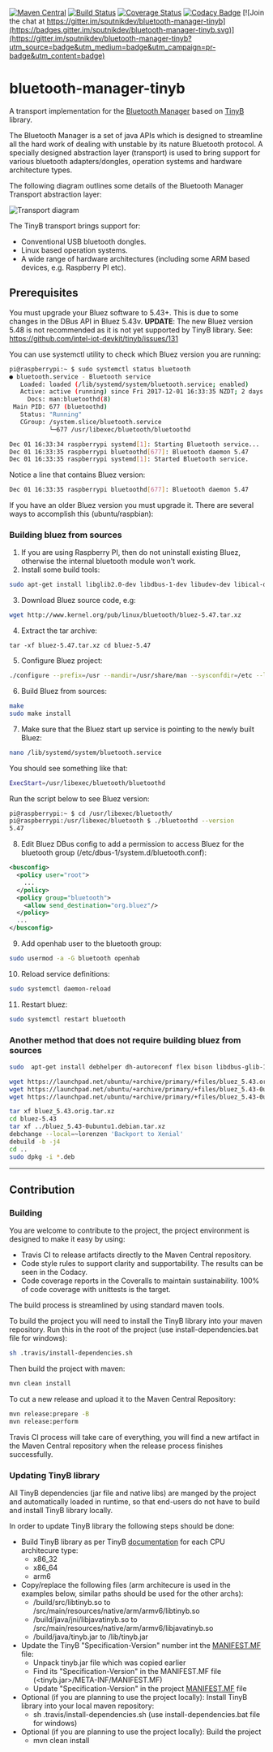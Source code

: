 [![Maven Central](https://img.shields.io/maven-central/v/org.sputnikdev/bluetooth-manager-tinyb.svg)](https://mvnrepository.com/artifact/org.sputnikdev/bluetooth-manager-tinyb)
[![Build Status](https://travis-ci.org/sputnikdev/bluetooth-manager-tinyb.svg?branch=master)](https://travis-ci.org/sputnikdev/bluetooth-manager-tinyb)
[![Coverage Status](https://coveralls.io/repos/github/sputnikdev/bluetooth-manager-tinyb/badge.svg?branch=master)](https://coveralls.io/github/sputnikdev/bluetooth-manager-tinyb?branch=master)
[![Codacy Badge](https://api.codacy.com/project/badge/Grade/478caa4b9498441f89bd1a880b7f8b53)](https://www.codacy.com/app/vkolotov/bluetooth-manager-tinyb?utm_source=github.com&amp;utm_medium=referral&amp;utm_content=sputnikdev/bluetooth-manager-tinyb&amp;utm_campaign=Badge_Grade)
[![Join the chat at https://gitter.im/sputnikdev/bluetooth-manager-tinyb](https://badges.gitter.im/sputnikdev/bluetooth-manager-tinyb.svg)](https://gitter.im/sputnikdev/bluetooth-manager-tinyb?utm_source=badge&utm_medium=badge&utm_campaign=pr-badge&utm_content=badge)
# bluetooth-manager-tinyb
A transport implementation for the [Bluetooth Manager](https://github.com/sputnikdev/bluetooth-manager) based on [TinyB](https://github.com/intel-iot-devkit/tinyb) library.

The Bluetooth Manager is a set of java APIs which is designed to streamline all the hard work of dealing with unstable 
by its nature Bluetooth protocol. A specially designed abstraction layer (transport) is used to bring support 
for various bluetooth adapters/dongles, operation systems and hardware architecture types.

The following diagram outlines some details of the Bluetooth Manager Transport abstraction layer:

![Transport diagram](bm-transport-abstraction-layer.png?raw=true "Bluetooth Manager Transport abstraction layer")

The TinyB transport brings support for:
 * Conventional USB bluetooth dongles. 
 * Linux based operation systems.
 * A wide range of hardware architectures (including some ARM based devices, e.g. Raspberry PI etc).

## Prerequisites

You must upgrade your Bluez software to 5.43+. This is due to some changes in the DBus API in Bluez 5.43v.
**UPDATE**: The new Bluez version 5.48 is not recommended as it is not yet supported by TinyB library. See: https://github.com/intel-iot-devkit/tinyb/issues/131 

You can use systemctl utility to check which Bluez version you are running:
```sh
pi@raspberrypi:~ $ sudo systemctl status bluetooth
● bluetooth.service - Bluetooth service
   Loaded: loaded (/lib/systemd/system/bluetooth.service; enabled)
   Active: active (running) since Fri 2017-12-01 16:33:35 NZDT; 2 days ago
     Docs: man:bluetoothd(8)
 Main PID: 677 (bluetoothd)
   Status: "Running"
   CGroup: /system.slice/bluetooth.service
           └─677 /usr/libexec/bluetooth/bluetoothd

Dec 01 16:33:34 raspberrypi systemd[1]: Starting Bluetooth service...
Dec 01 16:33:35 raspberrypi bluetoothd[677]: Bluetooth daemon 5.47
Dec 01 16:33:35 raspberrypi systemd[1]: Started Bluetooth service.
```
Notice a line that contains Bluez version:
```sh
Dec 01 16:33:35 raspberrypi bluetoothd[677]: Bluetooth daemon 5.47
```
 
If you have an older Bluez version you must upgrade it. There are several ways to accomplish this (ubuntu/raspbian):

### Building bluez from sources
1. If you are using Raspberry PI, then do not uninstall existing Bluez, otherwise the internal bluetooth module won't work.
2. Install some build tools:
```sh
sudo apt-get install libglib2.0-dev libdbus-1-dev libudev-dev libical-dev libreadline6 libreadline6-dev
```
3. Download Bluez source code, e.g: 
```sh 
wget http://www.kernel.org/pub/linux/bluetooth/bluez-5.47.tar.xz
```
4. Extract the tar archive: 
```
tar -xf bluez-5.47.tar.xz cd bluez-5.47
```
5. Configure Bluez project:
```sh
./configure --prefix=/usr --mandir=/usr/share/man --sysconfdir=/etc --localstatedir=/var
```
6. Build Bluez from sources:
```sh 
make
sudo make install
```
7. Make sure that the Bluez start up service is pointing to the newly built Bluez:
```sh
nano /lib/systemd/system/bluetooth.service
```
You should see something like that:
```sh
ExecStart=/usr/libexec/bluetooth/bluetoothd
```
Run the script below to see Bluez version:
```sh
pi@raspberrypi:~ $ cd /usr/libexec/bluetooth/
pi@raspberrypi:/usr/libexec/bluetooth $ ./bluetoothd --version
5.47
```
8. Edit Bluez DBus config to add a permission to access Bluez for the bluetooth group (/etc/dbus-1/system.d/bluetooth.conf):
```xml
<busconfig>
  <policy user="root">
    ...
  </policy>
  <policy group="bluetooth">
    <allow send_destination="org.bluez"/>
  </policy>
  ...
</busconfig>
```
9. Add openhab user to the bluetooth group: 
```sh
sudo usermod -a -G bluetooth openhab
```
10. Reload service definitions:
```sh
sudo systemctl daemon-reload
```
11. Restart bluez:
```sh
sudo systemctl restart bluetooth
```

### Another method that does not require building bluez from sources
```sh
sudo  apt-get install debhelper dh-autoreconf flex bison libdbus-glib-1-dev libglib2.0-dev  libcap-ng-dev libudev-dev libreadline-dev libical-dev check dh-systemd libebook1.2-dev

wget https://launchpad.net/ubuntu/+archive/primary/+files/bluez_5.43.orig.tar.xz
wget https://launchpad.net/ubuntu/+archive/primary/+files/bluez_5.43-0ubuntu1.debian.tar.xz
wget https://launchpad.net/ubuntu/+archive/primary/+files/bluez_5.43-0ubuntu1.dsc

tar xf bluez_5.43.orig.tar.xz
cd bluez-5.43
tar xf ../bluez_5.43-0ubuntu1.debian.tar.xz
debchange --local=~lorenzen 'Backport to Xenial'
debuild -b -j4
cd ..
sudo dpkg -i *.deb
```

---
## Contribution

### Building

You are welcome to contribute to the project, the project environment is designed to make it easy by using:
* Travis CI to release artifacts directly to the Maven Central repository.
* Code style rules to support clarity and supportability. The results can be seen in the Codacy. 
* Code coverage reports in the Coveralls to maintain sustainability. 100% of code coverage with unittests is the target.

The build process is streamlined by using standard maven tools. 

To build the project you will need to install the TinyB library into your maven repository. Run this in the root of the project (use install-dependencies.bat file for windows):
```sh
sh .travis/install-dependencies.sh
```

Then build the project with maven:
```bash
mvn clean install
```

To cut a new release and upload it to the Maven Central Repository:
```bash
mvn release:prepare -B
mvn release:perform
```
Travis CI process will take care of everything, you will find a new artifact in the Maven Central repository when the release process finishes successfully.

### Updating TinyB library

All TinyB dependencies (jar file and native libs) are manged by the project and automatically loaded in runtime, so that end-users do not have to build and install TinyB library locally.

In order to update TinyB library the following steps should be done:
* Build TinyB library as per TinyB [documentation](https://github.com/intel-iot-devkit/tinyb#using-tinyb) for each CPU architecure type:
  * x86_32
  * x86_64
  * arm6
* Copy/replace the following files (arm architecure is used in the examples below, similar paths should be used for the other archs):
  * <tinyb>/build/src/libtinyb.so to <project root>/src/main/resources/native/arm/armv6/libtinyb.so
  * <tinyb>/build/java/jni/libjavatinyb.so to <project root>/src/main/resources/native/arm/armv6/libjavatinyb.so
  * <tinyb>/build/java/tinyb.jar to <project root>/lib/tinyb.jar
* Update the TinyB "Specification-Version" number int the [MANIFEST.MF](https://github.com/sputnikdev/bluetooth-manager-tinyb/blob/master/src/main/resources/META-INF/MANIFEST.MF) file:
  * Unpack tinyb.jar file which was copied earlier
  * Find its "Specification-Version" in the MANIFEST.MF file (<tinyb.jar>/META-INF/MANIFEST.MF)
  * Update "Specification-Version" in the project [MANIFEST.MF](https://github.com/sputnikdev/bluetooth-manager-tinyb/blob/master/src/main/resources/META-INF/MANIFEST.MF) file
* Optional (if you are planning to use the project locally): Install TinyB library into your local maven repository:
  * sh .travis/install-dependencies.sh (use install-dependencies.bat file for windows)
* Optional (if you are planning to use the project locally): Build the project
  * mvn clean install